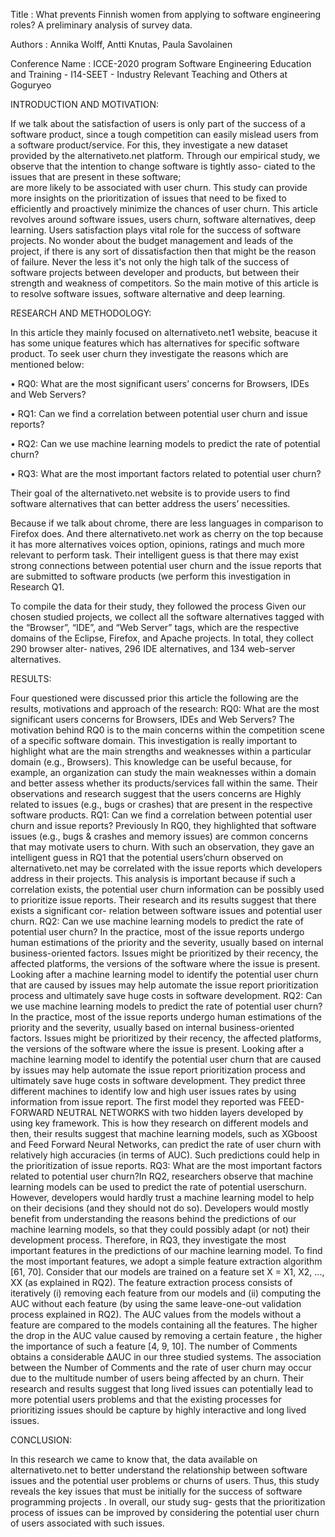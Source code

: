 Title : What prevents Finnish women from applying to software engineering roles? A preliminary analysis of survey data.

 Authors : Annika Wolff, Antti Knutas, Paula Savolainen

 Conference Name : ICCE-2020 program Software Engineering Education and Training - I14-SEET - Industry Relevant Teaching and Others at Goguryeo
 
 INTRODUCTION AND MOTIVATION: 

If we talk about the satisfaction of users is only part of the success of a software
product, since a tough  competition can easily mislead users from a
software product/service. For this, they investigate a new dataset
provided by the alternativeto.net platform. Through our empirical study,
we observe that  the intention to change software is tightly asso-
ciated to the issues that are present in these software;  
are more likely to be associated with user churn. This study can
provide more insights on the prioritization of issues that need to
be fixed to efficiently and proactively minimize the chances of user churn.
This article revolves around software issues, users churn, software alternatives, deep learning.
Users satisfaction plays vital role for the success of software projects. No wonder about the budget management and leads of the project, if there is any sort of dissatisfaction then that might be the reason of failure.
Never the less it's not only the high talk of the success of software projects between developer and products, but between their strength and weakness of competitors.
So the main motive of this article is to resolve software issues, software alternative and deep learning.

RESEARCH AND METHODOLOGY:

In this article they mainly focused on alternativeto.net1 website, beacuse it has some unique features which has alternatives for specific software product.
To seek user churn they investigate the reasons which are mentioned below:

• RQ0: What are the most significant users’ concerns for Browsers,
IDEs and Web Servers?

• RQ1: Can we find a correlation between potential user churn and
issue reports?

• RQ2: Can we use machine learning models to predict the rate of
potential churn?

• RQ3: What are the most important factors related to potential user
churn?

Their  goal of the alternativeto.net website is to provide users to find
software alternatives that can better address the users’ necessities.

Because if we talk about chrome, there are less languages in comparison to Firefox does. And there alternativeto.net work as cherry on the top because it has more alternatives voices option, opinions, ratings and much more relevant to perform task.
Their intelligent guess is that there may exist strong connections  between potential user churn and the issue reports that are submitted to software products (we perform this investigation in Research Q1.

To compile  the data for their study, they followed the process  Given our chosen studied projects, we collect
all the software alternatives tagged with the “Browser”, “IDE”, and
“Web Server” tags, which are the respective domains of the Eclipse,
Firefox, and Apache projects. In total, they collect 290 browser alter- natives, 296 IDE alternatives, and 134 web-server alternatives.

RESULTS:

Four questioned were discussed prior this article the following are the results, motivations and approach of the research:
RQ0: What are the most significant users concerns for Browsers, IDEs and Web Servers?
The motivation behind RQ0 is to  the main concerns within the competition scene of a specific software domain. This investigation is really important to highlight what are the main strengths and weaknesses within a particular domain (e.g., Browsers). This knowledge can be useful because, for example, an organization can study the main weaknesses within a domain and better assess whether its products/services fall within the same.
Their observations and research  suggest that the users concerns are
Highly related to issues (e.g., bugs or crashes) that are present in the respective software products.
RQ1: Can we find a correlation between potential user churn and issue reports?
Previously In RQ0, they highlighted  that software issues (e.g., bugs & crashes and memory issues) are common concerns that may
motivate users to churn. With such an observation, they gave an intelligent guess in RQ1 that the potential users’churn observed on alternativeto.net
may be correlated with the issue reports which developers address in their  projects. This analysis is important because if such a correlation exists, the potential user churn information can be possibly used to prioritize issue reports. Their research and its results suggest that there exists a significant cor-
relation between software issues and potential user churn.
RQ2: Can we use machine learning models to
predict the rate of potential user churn?
In the practice, most of the issue reports undergo human estimations of the priority and the severity, usually based
on internal business-oriented factors. Issues
might be prioritized by their recency, the affected platforms, the versions of the software where the issue is present. Looking after a machine learning model to identify the potential user churn that are
caused by issues may help automate the issue report prioritization process and ultimately save huge costs in software development.
RQ2: Can we use machine learning models to
predict the rate of potential user churn?
In the practice, most of the issue reports undergo human estimations of the priority and the severity, usually based
on internal business-oriented factors. Issues
might be prioritized by their recency, the affected platforms, the versions of the software where the issue is present. Looking after a machine learning model to identify the potential user churn that are
caused by issues may help automate the issue report prioritization process and ultimately save huge costs in software development.
They predict three different machines to identify low and high user issues rates by using information from issue report.
The first model they reported was FEED-FORWARD NEUTRAL 
NETWORKS with two hidden layers developed by using key framework. This is how they research on different models and then, their  results suggest that machine learning models, such as XGboost and Feed Forward Neural Networks, can predict the rate of user churn with relatively high accuracies (in terms of AUC).
Such predictions could help in the prioritization of issue reports.
RQ3: What are the most important factors
related to potential user churn?In RQ2, researchers  observe that machine learning models
can be used to predict the rate of potential userschurn. However, developers would hardly trust a machine learning model to help on their decisions (and they should not do so). Developers would mostly benefit from understanding the reasons behind the
predictions of our machine learning models, so that they could
possibly adapt (or not) their development process. Therefore, in
RQ3, they investigate the most important features in the predictions
of our machine learning model.
To find the most important features, we adopt a simple feature
extraction algorithm [61, 70]. Consider that our models are trained
on a feature set X = X1, X2, ..., XX (as explained in RQ2). The feature
extraction process consists of iteratively (i) removing each feature 
from our models and (ii) computing the AUC without each feature (by using the same leave-one-out validation process explained
in RQ2). The AUC values from the models without a feature  are
compared to the models containing all the features. The higher the drop in
the AUC value caused by removing a certain feature 
, the higher
the importance of such a feature  [4, 9, 10].
The number of Comments obtains a considerable ΔAUC in our three studied systems. The association between the Number of Comments and the rate of user churn may occur due to the multitude
number of users being affected by an churn. 
Their research and  results suggest that long lived issues can potentially lead to more potential users problems  and that the existing processes for prioritizing issues should be capture by highly interactive and long lived issues.

CONCLUSION:

In this research we came to know that, the data available on alternativeto.net to better understand the relationship between software issues and the potential user problems or churns  of users.
Thus, this study reveals the key issues that must be initially for the success of software programming projects
. In overall, our study sug-
gests that the prioritization process of issues can be improved by
considering the potential user churn of users associated with such issues.
